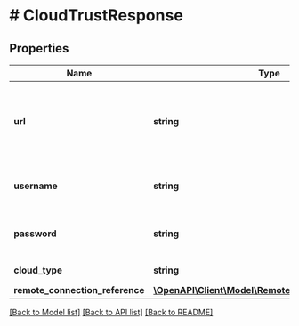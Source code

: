 # # CloudTrustResponse

## Properties

Name | Type | Description | Notes
------------ | ------------- | ------------- | -------------
**url** | **string** | URL of the Cloud (Nutanix hosted cloud/ Onprem Cloud) to pair to. | [optional]
**username** | **string** | Username to be used for basic authentication. | [optional]
**password** | **string** | Password to be used for basic authentication. | [optional]
**cloud_type** | **string** | Types of cloud. | [optional]
**remote_connection_reference** | [**\OpenAPI\Client\Model\RemoteConnectionReference**](RemoteConnectionReference.md) |  |

[[Back to Model list]](../../README.md#models) [[Back to API list]](../../README.md#endpoints) [[Back to README]](../../README.md)

